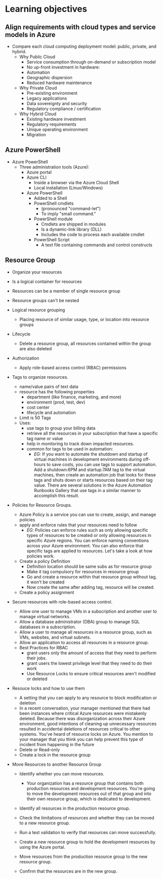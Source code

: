 # Learning objectives

## Align requirements with cloud types and service models in Azure
- Compare each cloud computing deployment model: public, private, and hybrid.
    - Why Public Cloud
        - Service consumption through on-demand or subscription model
        - No up-front investment in hardware:
        - Automation
        - Geographic dispersion
        - Reduced hardware maintenance
    - Why Private Cloud
        - Pre-existing environment
        - Legacy applications
        - Data sovereignty and security
        - Regulatory compliance / certification
    - Why Hybrid Cloud
        - Existing hardware investment
        - Regulatory requirements
        - Unique operating environment
        - Migration


## Azure PowerShell
- Azure PowerShell
    - Three administration tools (Azure):
        - Azure portal
        - Azure CLI
            - Inside a browser via the Azure Cloud Shell
            - Local installation (Linux/Windows)
        - Azure PowerShell
            - Added to a Shell
            - PowerShell cmdlets
                - (pronounced "command-let")
                - To imply "small command."
            - PowerShell module
                - Cmdlets are shipped in modules
                - Is a dynamic-link library (DLL)
                - Includes the code to process each available cmdlet
            - PowerShell Script
                - A text file containing commands and control constructs


## Resource Group 
- Organize your resources
- Is a logical container for resources
- Resources can be a member of single resource group
- Resource groups can't be nested

- Logical resource grouping
    - Placing resource of similar usage, type, or location into resource groups
- Lifecycle
    - Delete a resource group, all resources contained within the group are also deleted
- Authorization
    - Apply role-based access control (RBAC) permissions

- Tags to organize resources.
    - name/value pairs of text data
    - resource has the following properties
        - department (like finance, marketing, and more)
        - environment (prod, test, dev)
        - cost center
        - lifecycle and automation
    - Limit is 50 Tags
    - Uses:
        - use tags to group your billing data
        - retrieve all the resources in your subscription that have a specific tag name or value
        - help in monitoring to track down impacted resources.
        - common for tags to be used in automation:
            - *EG:* If you want to automate the shutdown and startup of virtual machines in development environments during off-hours to save costs, you can use tags to support automation. Add a shutdown:6PM and startup:7AM tag to the virtual machines, then create an automation job that looks for these tags and shuts down or starts resources based on their tag value. There are several solutions in the Azure Automation Runbooks Gallery that use tags in a similar manner to accomplish this result.

- Policies for Resource Groups.
    - Azure Policy is a service you can use to create, assign, and manage policies
    - apply and enforce rules that your resources need to follow
        - *EG*: Policies can enforce rules such as only allowing specific types of resources to be created or only allowing resources in specific Azure regions. You can enforce naming conventions across your Azure environment. You can also enforce that specific tags are applied to resources. Let's take a look at how policies work.
    - Create a policy Definition
        - Definition location should be same subs as for resource group
        - Make it tag compulsory for resources in resource group
        - Go and create a resource within that resource group without tag, it won't be created
        - Now create the same after adding tag, resource will be created.
    - Create a policy assignment


- Secure resources with role-based access control.
    - Allow one user to manage VMs in a subscription and another user to manage virtual networks.
    - Allow a database administrator (DBA) group to manage SQL databases in a subscription.
    - Allow a user to manage all resources in a resource group, such as VMs, websites, and virtual subnets.
    - Allow an application to access all resources in a resource group.
    - Best Practices for RBAC
        - grant users only the amount of access that they need to perform their jobs.
        - grant users the lowest privilege level that they need to do their work
        - Use Resource Locks to ensure critical resources aren't modified or deleted

- Resouce locks and how to use them
    - A setting that you can apply to any resource to block modification or deletion
    - In a recent conversation, your manager mentioned that there had been instances where critical Azure resources were mistakenly deleted. Because there was disorganization across their Azure environment, good intentions of cleaning up unnecessary resources resulted in accidental deletions of resources critical to other systems. You've heard of resource locks on Azure. You mention to your manager that you think you can help prevent this type of incident from happening in the future
    - Delete or Read-only
    - Create a lock in the resource group


- Move Resources to another Resource Group
    - Identify whether you can move resources.
        - Your organization has a resource group that contains both production resources and development resources. You're going to move the development resources out of that group and into their own resource group, which is dedicated to development.
    
    - Identify all resources in the production resource group.
    - Check the limitations of resources and whether they can be moved to a new resource group.
    - Run a test validation to verify that resources can move successfully.
    - Create a new resource group to hold the development resources by using the Azure portal.
    - Move resources from the production resource group to the new resource group.
    - Confirm that the resources are in the new group.